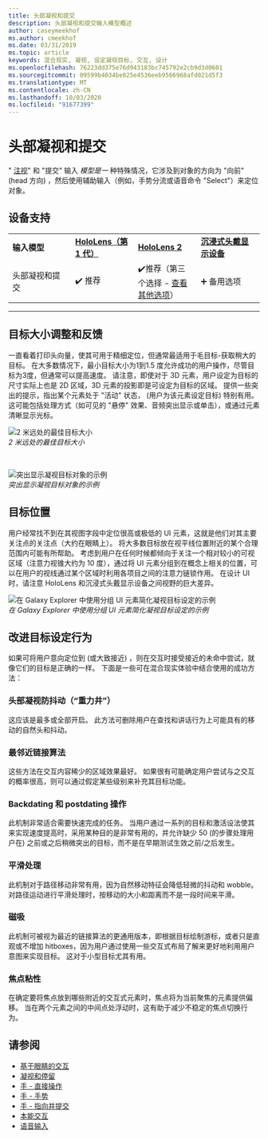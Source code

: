 ```yaml
---
title: 头部凝视和提交
description: 头部凝视和提交输入模型概述
author: caseymeekhof
ms.author: cmeekhof
ms.date: 03/31/2019
ms.topic: article
keywords: 混合现实, 凝视, 设定凝视目标, 交互, 设计
ms.openlocfilehash: 76223dd375e76d943183bc745792e2cb9d3d0601
ms.sourcegitcommit: 09599b4034be825e4536eeb9566968afd021d5f3
ms.translationtype: MT
ms.contentlocale: zh-CN
ms.lasthandoff: 10/03/2020
ms.locfileid: "91677399"
---
```

# <a name="head-gaze-and-commit"></a>头部凝视和提交
" [注视](gaze-and-commit.md)" 和 "提交" 输入 _模型是一_ 种特殊情况，它涉及到对象的方向为 "向前" (head 方向) ，然后使用辅助输入（例如，手势分流或语音命令 "Select"）来定位对象。 

## <a name="device-support"></a>设备支持

<table>
    <colgroup>
    <col width="25%" />
    <col width="25%" />
    <col width="25%" />
    <col width="25%" />
    </colgroup>
    <tr>
        <td><strong>输入模型</strong></td>
        <td><a href="../hololens-hardware-details.md"><strong>HoloLens（第 1 代）</strong></a></td>
        <td><a href="https://docs.microsoft.com/hololens/hololens2-hardware"><strong>HoloLens 2</strong></td>
        <td><a href="../discover/immersive-headset-hardware-details.md"><strong>沉浸式头戴显示设备</strong></a></td>
    </tr>
     <tr>
        <td>头部凝视和提交</td>
        <td>✔️ 推荐</td>
        <td>✔️推荐（第三个选择 - <a href="interaction-fundamentals.md">查看其他选项</a>）</td>
        <td>➕ 备用选项</td>
    </tr>
</table>

---

## <a name="target-sizing-and-feedback"></a>目标大小调整和反馈
一直看着打印头向量，使其可用于精细定位，但通常最适用于毛目标-获取稍大的目标。 在大多数情况下，最小目标大小为1到1.5 度允许成功的用户操作，尽管目标为3度，但通常可以提高速度。 请注意，即使对于 3D 元素，用户设定为目标的尺寸实际上也是 2D 区域，3D 元素的投影即是可设定为目标的区域。 提供一些突出的提示，指出某个元素处于 "活动" 状态， (用户为该元素设定目标) 特别有用。 这可能包括处理方式（如可见的 "悬停" 效果、音频突出显示或单击），或通过元素清晰显示光标。

![2 米远处的最佳目标大小](images/gazetargeting-size-1000px.jpg)<br>
*2 米远处的最佳目标大小*

<br>

![突出显示凝视目标对象的示例](images/gazetargeting-highlighting-940px.jpg)<br>
*突出显示凝视目标对象的示例*

## <a name="target-placement"></a>目标位置
用户经常找不到在其视图字段中定位很高或极低的 UI 元素，这就是他们对其主要关注点的关注点（大约在眼睛上）。 将大多数目标放在视平线位置附近的某个合理范围内可能有所帮助。 考虑到用户在任何时候都倾向于关注一个相对较小的可视区域（注意力视锥大约为 10 度），通过将 UI 元素分组到在概念上相关的位置，可以在用户的视线通过某个区域时利用各项目之间的注意力链锁作用。 在设计 UI 时，请注意 HoloLens 和沉浸式头戴显示设备之间视野的巨大差异。

![在 Galaxy Explorer 中使用分组 UI 元素简化凝视目标设定的示例](images/gazetargeting-grouping-1000px.jpg)<br>
*在 Galaxy Explorer 中使用分组 UI 元素简化凝视目标设定的示例*

## <a name="improving-targeting-behaviors"></a>改进目标设定行为
如果可将用户意向定位到 (或大致接近) ，则在交互时接受接近的未命中尝试，就像它们的目标是正确的一样。 下面是一些可在混合现实体验中结合使用的成功方法：

### <a name="head-gaze-stabilization-gravity-wells"></a>头部凝视防抖动（“重力井”）
这应该是最多或全部开启。 此方法可删除用户在查找和讲话行为上可能具有的移动的自然头和抖动。

### <a name="closest-link-algorithms"></a>最邻近链接算法
这些方法在交互内容稀少的区域效果最好。 如果很有可能确定用户尝试与之交互的概率很高，则可以通过假定某些级别来补充其目标功能。

### <a name="backdating-and-postdating-actions"></a>Backdating 和 postdating 操作
此机制非常适合需要快速完成的任务。 当用户通过一系列的目标和激活设法使其来实现速度提高时，采用某种目的是非常有用的，并允许缺少 50 (的步骤处理用户在) 之前或之后稍微突出的目标，而不是在早期测试生效之前/之后发生。

### <a name="smoothing"></a>平滑处理
此机制对于路径移动非常有用，因为自然移动特征会降低轻微的抖动和 wobble。 对路径运动进行平滑处理时，按移动的大小和距离而不是一段时间来平滑。

### <a name="magnetism"></a>磁吸
此机制可被视为最近的链接算法的更通用版本，即根据目标绘制游标，或者只是直观或不增加 hitboxes，因为用户通过使用一些交互式布局了解来更好地利用用户意图来实现目标。 这对于小型目标尤其有用。

### <a name="focus-stickiness"></a>焦点粘性
在确定要将焦点放到哪些附近的交互式元素时，焦点将为当前聚焦的元素提供偏移。 当在两个元素之间的中间点处浮动时，这有助于减少不稳定的焦点切换行为。


## <a name="see-also"></a>请参阅
* [基于眼睛的交互](eye-gaze-interaction.md)
* [凝视和停留](gaze-and-dwell.md)
* [手 - 直接操作](direct-manipulation.md)
* [手 - 手势](gaze-and-commit.md#composite-gestures)
* [手 - 指向并提交](point-and-commit.md)
* [本能交互](interaction-fundamentals.md)
* [语音输入](voice-input.md)



